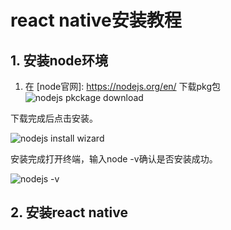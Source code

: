 # react native安装教程
## 1. 安装node环境
1. 在 [node官网]: <https://nodejs.org/en/> 下载pkg包
![nodejs pkckage download](https://raw.githubusercontent.com/jinelei/markdowns/master/images/markdown/node.js.png)
  
下载完成后点击安装。
  
![nodejs install wizard](https://raw.githubusercontent.com/jinelei/markdowns/master/images/markdown/node-install-wizard.png)
  
安装完成打开终端，输入node -v确认是否安装成功。
  
![nodejs -v](https://raw.githubusercontent.com/jinelei/markdowns/master/images/markdown/node-v.png)

## 2. 安装react native